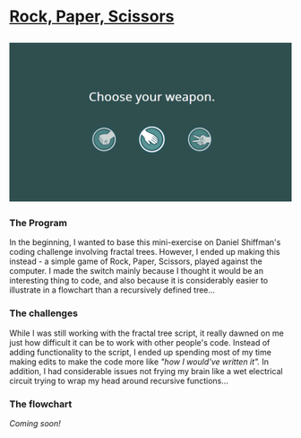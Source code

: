 # [Rock, Paper, Scissors](https://magnusjmj.github.io/APME/miniex8)
![Screenshot](https://github.com/MagnusJMJ/APME/blob/master/miniex8/screenshot.png)
---
### The Program
In the beginning, I wanted to base this mini-exercise on Daniel Shiffman's coding challenge
involving fractal trees. However, I ended up making this instead - a simple game of Rock,
Paper, Scissors, played against the computer. I made the switch mainly because I thought
it would be an interesting thing to code, and also because it is considerably easier
to illustrate in a flowchart than a recursively defined tree...

### The challenges
While I was still working with the fractal tree script, it really dawned on me just how
difficult it can be to work with other people's code. Instead of adding functionality to
the script, I ended up spending most of my time making edits to make the code more like
_"how I would've written it"._ In addition, I had considerable issues not frying my brain
like a wet electrical circuit trying to wrap my head around recursive functions...

### The flowchart
_Coming soon!_
